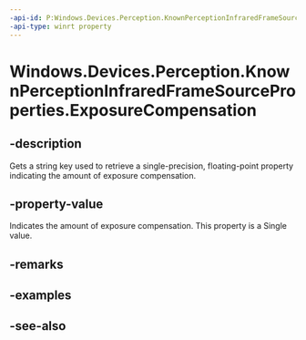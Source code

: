 ----api-id: P:Windows.Devices.Perception.KnownPerceptionInfraredFrameSourceProperties.ExposureCompensation
-api-type: winrt property
---<!-- Property syntaxpublic string ExposureCompensation { get; }--># Windows.Devices.Perception.KnownPerceptionInfraredFrameSourceProperties.ExposureCompensation## -descriptionGets a string key used to retrieve a single-precision, floating-point property indicating the amount of exposure compensation.## -property-valueIndicates the amount of exposure compensation. This property is a Single value.## -remarks## -examples## -see-also